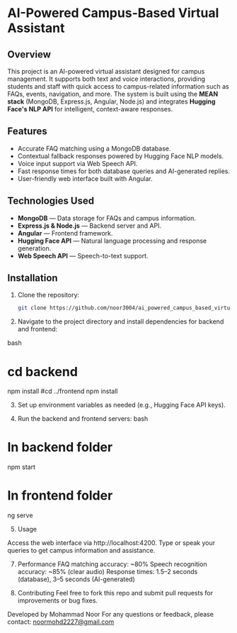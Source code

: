 # AI-Powered Campus-Based Virtual Assistant

## Overview
This project is an AI-powered virtual assistant designed for campus management. It supports both text and voice interactions, providing students and staff with quick access to campus-related information such as FAQs, events, navigation, and more. The system is built using the **MEAN stack** (MongoDB, Express.js, Angular, Node.js) and integrates **Hugging Face's NLP API** for intelligent, context-aware responses.

## Features
- Accurate FAQ matching using a MongoDB database.
- Contextual fallback responses powered by Hugging Face NLP models.
- Voice input support via Web Speech API.
- Fast response times for both database queries and AI-generated replies.
- User-friendly web interface built with Angular.

## Technologies Used
- **MongoDB** — Data storage for FAQs and campus information.
- **Express.js & Node.js** — Backend server and API.
- **Angular** — Frontend framework.
- **Hugging Face API** — Natural language processing and response generation.
- **Web Speech API** — Speech-to-text support.

## Installation
1. Clone the repository:
   ```bash
   git clone https://github.com/noor3004/ai_powered_campus_based_virtual_assistant.git
2. Navigate to the project directory and install dependencies for backend and frontend:

  bash
 # cd backend
  npm install
  #cd ../frontend
  npm install

3. Set up environment variables as needed (e.g., Hugging Face API keys).

4. Run the backend and frontend servers:
bash
# In backend folder
npm start
# In frontend folder
ng serve

5. Usage

Access the web interface via http://localhost:4200.
Type or speak your queries to get campus information and assistance.

7. Performance
   FAQ matching accuracy: ~80%
   Speech recognition accuracy: ~85% (clear audio)
   Response times: 1.5–2 seconds (database), 3–5 seconds (AI-generated)

8. Contributing
Feel free to fork this repo and submit pull requests for improvements or bug fixes.


Developed by Mohammad Noor
For any questions or feedback, please contact: noormohd2227@gmail.com
